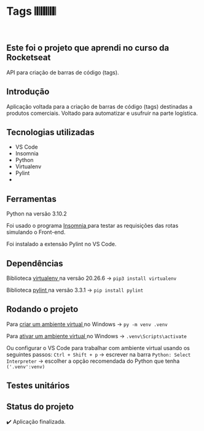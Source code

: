 <h1> Tags 𝄃𝄃𝄂𝄂𝄀𝄁𝄃𝄂𝄂𝄃 </h1>
<br>

## Este foi o projeto que aprendi no curso da Rocketseat
API para criação de barras de código (tags).

## Introdução
Aplicação voltada para a criação de barras de código (tags) destinadas a produtos comerciais. Voltado para automatizar e usufruir na parte logística.

## Tecnologias utilizadas
- VS Code
- Insomnia
- Python
- Virtualenv
- Pylint
-  

## Ferramentas
Python na versão 3.10.2

Foi usado o programa <a href="https://insomnia.rest/download" target="_blank" > Insomnia </a> para testar as requisições das rotas simulando o Front-end.

Foi instalado a extensão Pylint no VS Code.


## Dependências
Biblioteca <a href= "https://pypi.org/project/virtualenv/" target="_blank" > virtualenv </a> na versão 20.26.6 → `pip3 install virtualenv`

Biblioteca <a href= "https://pypi.org/project/pylint/" target="_blank" > pylint </a> na versão 3.3.1 → `pip install pylint`


## Rodando o projeto
Para <a href= "https://packaging.python.org/en/latest/guides/installing-using-pip-and-virtual-environments/#" target="_blank" >  criar um ambiente virtual </a> no Windows → `py -m venv .venv`

Para <a href= "https://packaging.python.org/en/latest/guides/installing-using-pip-and-virtual-environments/#" target="_blank" >  ativar um ambiente virtual </a> no Windows → `.venv\Scripts\activate`

Ou configurar o VS Code para trabalhar com ambiente virtual usando os seguintes passos: `Ctrl + Shift + p` → escrever na barra `Python: Select Interpreter` → escolher a opção recomendada do Python que tenha `('.venv':venv)`



## Testes unitários


## Status do projeto
:heavy_check_mark: Aplicação finalizada.
